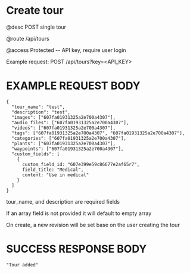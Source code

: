 # Create tour
@desc POST single tour

@route /api/tours

@access Protected -- API key, require user login

Example request: POST /api/tours?key=<API_KEY>

# EXAMPLE REQUEST BODY
```
{
  "tour_name": "test",
  "description": "test",
  "images": ["607fa01931325a2e700a4307"],
  "audio_files": ["607fa01931325a2e700a4307"],
  "videos": ["607fa01931325a2e700a4307"],
  "tags": ["607fa01931325a2e700a4307", "607fa01931325a2e700a4307"],
  "categories": ["607fa01931325a2e700a4307"],
  "plants": ["607fa01931325a2e700a4307"],
  "waypoints": ["607fa01931325a2e700a4307"],
  "custom_fields": [
    {
      custom_field_id: "607e399e59c86677e2af65r7",
      field_title: "Medical",
      content: "Use in medical"
    }
  ]
}
```

tour_name, and description are required fields

If an array field is not provided it will default to empty array

On create, a new revision will be set base on the user creating the tour

# SUCCESS RESPONSE BODY
```
"Tour added"
```
